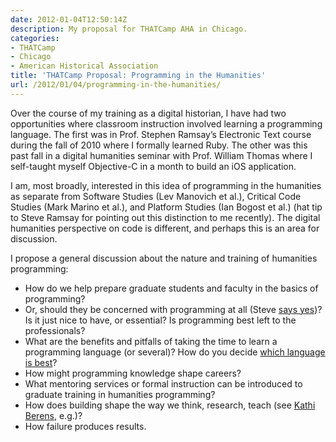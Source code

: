 ```yaml
---
date: 2012-01-04T12:50:14Z
description: My proposal for THATCamp AHA in Chicago.
categories:
- THATCamp
- Chicago
- American Historical Association
title: 'THATCamp Proposal: Programming in the Humanities'
url: /2012/01/04/programming-in-the-humanities/
---
```


Over the course of my training as a digital historian, I have had two 
opportunities where classroom instruction involved learning a programming 
language. The first was in Prof. Stephen Ramsay’s Electronic Text course 
during the fall of 2010 where I formally learned Ruby. The other was this past 
fall in a digital humanities seminar with Prof. William Thomas where I 
self-taught myself Objective-C in a month to build an iOS application.

I am, most broadly, interested in this idea of programming in the humanities 
as separate from Software Studies (Lev Manovich et al.), Critical Code Studies 
(Mark Marino et al.), and Platform Studies (Ian Bogost et al.) (hat tip to 
Steve Ramsay for pointing out this distinction to me recently). The digital 
humanities perspective on code is different, and perhaps this is an area for 
discussion.

I propose a general discussion about the nature and training of humanities 
programming:

* How do we help prepare graduate students and faculty in the basics of 
programming?
* Or, should they be concerned with programming at all (Steve [says 
yes](http://lenz.unl.edu/papers/2011/01/11/on-building.html))? Is it 
just nice to have, or essential? Is programming best left to the 
professionals?
* What are the benefits and pitfalls of taking the time to learn a programming 
language (or several)? How do you decide [which language is 
best](http://alexkehayias.tumblr.com/post/15125523657/learning-to-code-choosing-a-language)?
* How might programming knowledge shape careers?
* What mentoring services or formal instruction can be introduced to graduate 
training in humanities programming?
* How does building shape the way we think, research, teach (see [Kathi 
Berens](http://kathiiberens.com/2011/07/20/building-the-about-coding-changes-how-what-i-teach/), 
e.g.)?
* How failure produces results.
